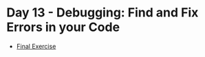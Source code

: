 # Day 13 - Debugging: Find and Fix Errors in your Code

- [Final Exercise](https://replit.com/@yassine05/day13finalexercise)